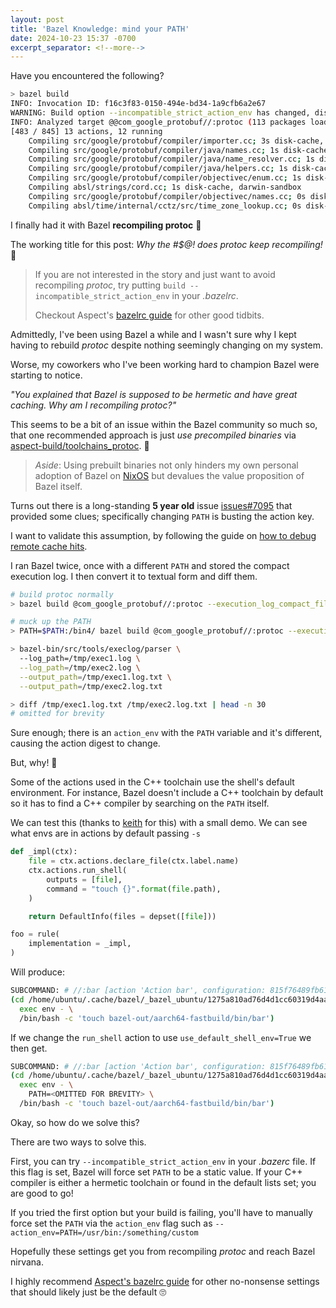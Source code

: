 ```yaml
---
layout: post
title: 'Bazel Knowledge: mind your PATH'
date: 2024-10-23 15:37 -0700
excerpt_separator: <!--more-->
---
```


Have you encountered the following?

```bash
> bazel build
INFO: Invocation ID: f16c3f83-0150-494e-bd34-1a9cfb6a2e67
WARNING: Build option --incompatible_strict_action_env has changed, discarding analysis cache (this can be expensive, see https://bazel.build/advanced/performance/iteration-speed).
INFO: Analyzed target @@com_google_protobuf//:protoc (113 packages loaded, 1377 targets configured).
[483 / 845] 13 actions, 12 running
    Compiling src/google/protobuf/compiler/importer.cc; 3s disk-cache, darwin-sandbox
    Compiling src/google/protobuf/compiler/java/names.cc; 1s disk-cache, darwin-sandbox
    Compiling src/google/protobuf/compiler/java/name_resolver.cc; 1s disk-cache, darwin-sandbox
    Compiling src/google/protobuf/compiler/java/helpers.cc; 1s disk-cache, darwin-sandbox
    Compiling src/google/protobuf/compiler/objectivec/enum.cc; 1s disk-cache, darwin-sandbox
    Compiling absl/strings/cord.cc; 1s disk-cache, darwin-sandbox
    Compiling src/google/protobuf/compiler/objectivec/names.cc; 0s disk-cache, darwin-sandbox
    Compiling absl/time/internal/cctz/src/time_zone_lookup.cc; 0s disk-cache, darwin-sandbox ...
```

I finally had it with Bazel **recompiling protoc** 😤

The working title for this post: _Why the #$@! does protoc keep recompiling!_ 🤬

> If you are not interested in the story and just want to avoid recompiling _protoc_, try putting `build --incompatible_strict_action_env` in your _.bazelrc_.
>
> Checkout Aspect's [bazelrc guide](https://docs.aspect.build/guides/bazelrc/) for other good tidbits.

<!--more-->

Admittedly, I've been using Bazel a while and I wasn't sure why I kept having to rebuild _protoc_ despite nothing seemingly changing on my system.

Worse, my coworkers who I've been working hard to champion Bazel were starting to notice.

_"You explained that Bazel is supposed to be hermetic and have great caching. Why am I recompiling protoc?"_

This seems to be a bit of an issue within the Bazel community so much so, that one recommended approach is just _use precompiled binaries_ via [aspect-build/toolchains_protoc](https://github.com/aspect-build/toolchains_protoc). 🤦

> _Aside_: Using prebuilt binaries not only hinders my own personal adoption of Bazel on [NixOS](https://nixos.org) but devalues the value proposition of Bazel itself.

Turns out there is a long-standing **5 year old** issue [issues#7095](https://github.com/bazelbuild/bazel/issues/7095) that provided some clues; specifically changing `PATH` is busting the action key.

I want to validate this assumption, by following the guide on [how to debug remote cache hits](https://bazel.build/remote/cache-remote).

I ran Bazel twice, once with a different `PATH` and stored the compact execution log.
I then convert it to textual form and diff them.

```bash
# build protoc normally
> bazel build @com_google_protobuf//:protoc --execution_log_compact_file=/tmp/exec1.log

# muck up the PATH
> PATH=$PATH:/bin4/ bazel build @com_google_protobuf//:protoc --execution_log_compact_file=/tmp/exec2.log

> bazel-bin/src/tools/execlog/parser \
  --log_path=/tmp/exec1.log \
  --log_path=/tmp/exec2.log \
  --output_path=/tmp/exec1.log.txt \
  --output_path=/tmp/exec2.log.txt

> diff /tmp/exec1.log.txt /tmp/exec2.log.txt | head -n 30
# omitted for brevity
```

Sure enough; there is an `action_env` with the `PATH` variable and it's different, causing the action digest to change.

But, why! 🤔

Some of the actions used in the C++ toolchain use the shell's default environment.
For instance, Bazel doesn't include a C++ toolchain by default so it has to find a C++ compiler by searching
on the `PATH` itself.

We can test this (thanks to [keith](https://github.com/keith) for this) with a small demo.
We can see what envs are in actions by default passing `-s`

```python
def _impl(ctx):
    file = ctx.actions.declare_file(ctx.label.name)
    ctx.actions.run_shell(
        outputs = [file],
        command = "touch {}".format(file.path),
    )

    return DefaultInfo(files = depset([file]))

foo = rule(
    implementation = _impl,
)
```

Will produce:

```bash
SUBCOMMAND: # //:bar [action 'Action bar', configuration: 815f76489fb61a0245ff1941974c20af0ca4e7f91caa00c80538d4493d650289, execution platform: @@platforms//host:host, mnemonic: Action]
(cd /home/ubuntu/.cache/bazel/_bazel_ubuntu/1275a810ad76d4d1cc60319d4aaf0d39/execroot/_main && \
  exec env - \
  /bin/bash -c 'touch bazel-out/aarch64-fastbuild/bin/bar')
```

If we change the `run_shell` action to use `use_default_shell_env=True` we then get.

```bash
SUBCOMMAND: # //:bar [action 'Action bar', configuration: 815f76489fb61a0245ff1941974c20af0ca4e7f91caa00c80538d4493d650289, execution platform: @@platforms//host:host, mnemonic: Action]
(cd /home/ubuntu/.cache/bazel/_bazel_ubuntu/1275a810ad76d4d1cc60319d4aaf0d39/execroot/_main && \
  exec env - \
    PATH=<OMITTED FOR BREVITY> \
  /bin/bash -c 'touch bazel-out/aarch64-fastbuild/bin/bar')
```

Okay, so how do we solve this?

There are two ways to solve this.

First, you can try `--incompatible_strict_action_env` in your _.bazerc_ file.
If this flag is set, Bazel will force set `PATH` to be a static value. If your C++ compiler is either a hermetic toolchain or found in the default lists set; you are good to go!

If you tried the first option but your build is failing, you'll have to manually force set the `PATH` via the `action_env` flag such as `--action_env=PATH=/usr/bin:/something/custom`

Hopefully these settings get you from recompiling _protoc_ and reach Bazel nirvana.

I highly recommend [Aspect's bazelrc guide](https://docs.aspect.build/guides/bazelrc/) for other no-nonsense settings that should likely just be the default 🙄 